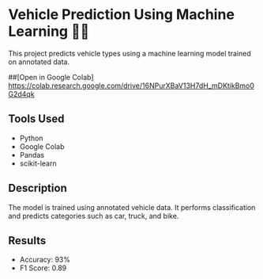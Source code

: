 # Vehicle Prediction Using Machine Learning 🚗🧠

This project predicts vehicle types using a machine learning model trained on annotated data.

##[Open in Google Colab]
https://colab.research.google.com/drive/16NPurXBaV13H7dH_mDKtikBmo0G2d4qk

## Tools Used
- Python
- Google Colab
- Pandas
- scikit-learn

## Description
The model is trained using annotated vehicle data. It performs classification and predicts categories such as car, truck, and bike.

## Results
- Accuracy: 93%
- F1 Score: 0.89

